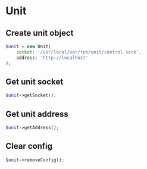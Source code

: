 # Unit

## Create unit object

```php
$unit = new Unit(
    socket: '/usr/local/var/run/unit/control.sock',
    address: 'http://localhost'
);
```

## Get unit socket

```php
$unit->getSocket();
```

## Get unit address

```php
$unit->getAddress();
```

## Clear config

```php
$unit->removeConfig();
```
